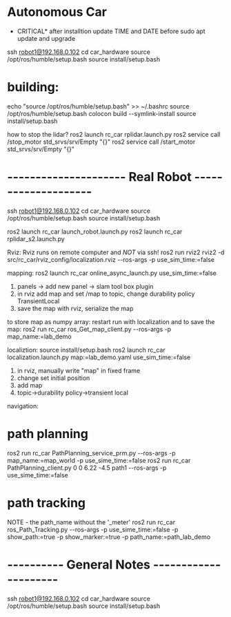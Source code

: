 # Autonomous Car
* CRITICAL*
after installtion update TIME and DATE before sudo apt update and upgrade


ssh robot1@192.168.0.102
cd car_hardware
source /opt/ros/humble/setup.bash
source install/setup.bash


# building:
echo "source /opt/ros/humble/setup.bash" >> ~/.bashrc
source /opt/ros/humble/setup.bash
colocon build --symlink-install
source install/setup.bash


how to stop the lidar?
ros2 launch rc_car rplidar.launch.py 
ros2 service call /stop_motor std_srvs/srv/Empty "{}"
ros2 service call /start_motor std_srvs/srv/Empty "{}"


# --------------------- Real Robot --------------------

ssh robot1@192.168.0.102
cd car_hardware
source /opt/ros/humble/setup.bash
source install/setup.bash

ros2 launch rc_car launch_robot.launch.py
ros2 launch rc_car rplidar_s2.launch.py 

Rviz:
Rviz runs on remote computer and *NOT* via ssh!
ros2 run rviz2 rviz2 -d src/rc_car/rviz_config/localization.rviz --ros-args -p use_sim_time:=false

mapping:
ros2 launch rc_car online_async_launch.py use_sim_time:=false
1. panels -> add new panel -> slam tool box plugin
2. in rviz add map and set /map to topic, change durability policy TransientLocal
2. save the map with rviz, serialize the map

to store map as numpy array:
restart
run with localization and to save the map:
ros2 run rc_car ros_Get_map_client.py --ros-args -p map_name:=lab_demo


localiztion:
source install/setup.bash
ros2 launch rc_car localization.launch.py map:=lab_demo.yaml use_sim_time:=false
1. in rviz, manually write "map" in fixed frame
2. change set initial position
3. add map
4. topic->durability policy->transient local
<!-- ros2 launch rc_car localization_launch.py map:=my_lab3.yaml use_sim_time:=false -->


navigation:
# path planning
ros2 run rc_car PathPlanning_service_prm.py --ros-args -p map_name:=map_world -p use_sime_time:=false
ros2 run rc_car PathPlanning_client.py 0 0 6.22 -4.5 path1  --ros-args -p use_sime_time:=false
# path tracking
NOTE - the path_name without the '_meter'
ros2 run rc_car ros_Path_Tracking.py --ros-args -p use_sime_time:=false -p show_path:=true -p show_marker:=true -p path_name:=path_lab_demo


# ---------- General Notes ---------------------




ssh robot1@192.168.0.102
cd car_hardware
source /opt/ros/humble/setup.bash
source install/setup.bash





